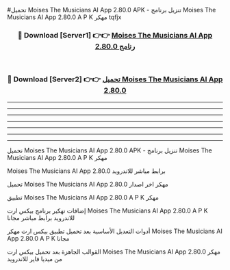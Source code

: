 #تحميل Moises The Musicians AI App 2.80.0  APK - تنزيل برنامج Moises The Musicians AI App 2.80.0  A P K مهكر tqfjx 



<div align="center">
<h3>🔴 Download [Server1] 👉👉 <a href="https://apkdownload10.web.app/?title=Moises The Musicians AI App 2.80.0 ">Moises The Musicians AI App 2.80.0  رنامج</a></h3><br>

<h3>🔴 Download [Server2] 👉👉 <a href="https://apkdownload10.web.app/?title=Moises The Musicians AI App 2.80.0 ">تحميل Moises The Musicians AI App 2.80.0  </a></h3>
</div>


----------------------------------------------------------

----------------------------------------------------------

----------------------------------------------------------

----------------------------------------------------------

----------------------------------------------------------

----------------------------------------------------------

----------------------------------------------------------

تحميل Moises The Musicians AI App 2.80.0  APK - تنزيل برنامج Moises The Musicians AI App 2.80.0  A P K مهكر

Moises The Musicians AI App 2.80.0  برابط مباشر للاندرويد

تحميل Moises The Musicians AI App 2.80.0  مهكر اخر اصدار

تطبيق Moises The Musicians AI App 2.80.0  A P K مهكر

إضافات تهكير برنامج بيكس ارت Moises The Musicians AI App 2.80.0  A P K للاندرويد برابط مباشر مجانا

أدوات التعديل الأساسية بعد تحميل تطبيق بيكس ارت مهكر Moises The Musicians AI App 2.80.0  A P K مجانا

القوالب الجاهزة بعد تحميل بيكس ارت Moises The Musicians AI App 2.80.0  مهكر من ميديا فاير للاندرويد


